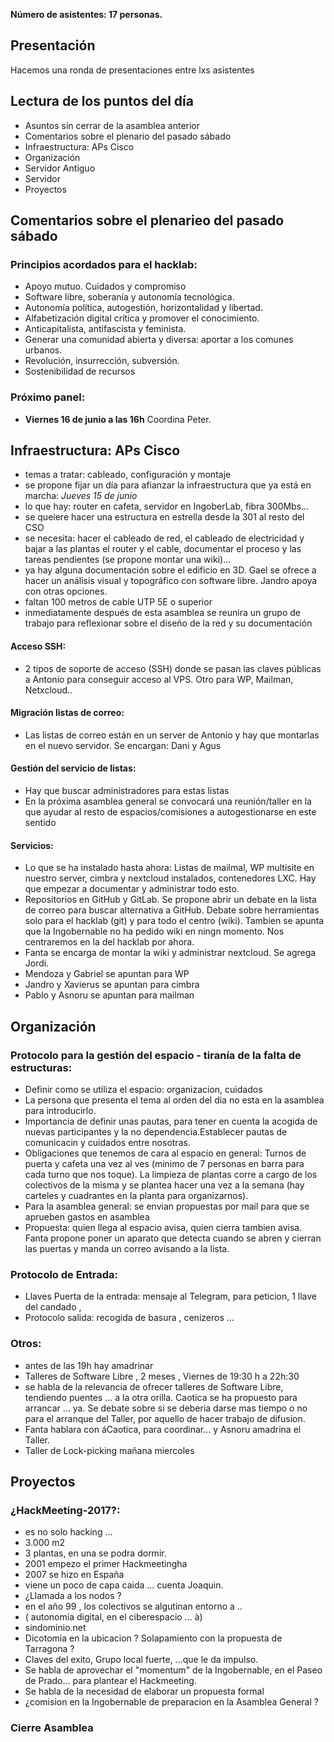**Número de asistentes: 17 personas.**

## Presentación
Hacemos una ronda de presentaciones entre lxs asistentes

## Lectura de los puntos del día
+ Asuntos sin cerrar de la asamblea anterior
+ Comentarios sobre el plenario del pasado sábado
+ Infraestructura: APs Cisco
+ Organización 
+ Servidor Antiguo
+ Servidor
+ Proyectos

## Comentarios sobre el plenarieo del pasado sábado
### Principios acordados para el hacklab:
+ Apoyo mutuo. Cuidados y compromiso
+ Software libre, soberanía y autonomía tecnológica.
+ Autonomía política, autogestión, horizontalidad y libertad. 
+ Alfabetización digital crítica y promover el conocimiento.
+ Anticapitalista, antifascista y feminista.
+ Generar una comunidad abierta y diversa: aportar a los comunes urbanos.
+ Revolución, insurrección, subversión.
+ Sostenibilidad de recursos
### Próximo panel:
+ **Viernes 16 de junio a las 16h** Coordina Peter.
 
## Infraestructura: APs Cisco
+ temas a tratar: cableado, configuración y montaje
+ se propone fijar un día para afianzar la infraestructura que ya está en marcha: *Jueves 15 de junio*
+ lo que hay: router en cafeta, servidor en IngoberLab, fibra 300Mbs...
+ se queiere hacer una estructura en estrella desde la 301 al resto del CSO
+ se necesita: hacer el cableado de red, el cableado de electricidad y bajar a las plantas el router y el cable, documentar el proceso y las tareas pendientes (se propone montar una wiki)...
+ ya hay alguna documentación sobre el edificio en 3D. Gael se ofrece a hacer un análisis visual y topográfico con software libre. Jandro apoya con otras opciones.
+ faltan 100 metros de cable UTP 5E o superior
+ inmediatamente después de esta asamblea se reunira un grupo de trabajo para reflexionar sobre el diseño de la red y su documentación

#### Acceso SSH: 
+ 2 tipos de soporte de acceso (SSH) donde se pasan las claves públicas a Antonio para conseguir acceso al VPS. Otro para WP, Mailman, Netxcloud..
#### Migración listas de correo:
+ Las listas de correo están en un server de Antonio y hay que montarlas en el nuevo servidor. Se encargan: Dani y Agus
#### Gestión del servicio de listas:
+ Hay que buscar administradores para estas listas
+ En la próxima asamblea general se convocará una reunión/taller en la que ayudar al resto de espacios/comisiones a autogestionarse en este sentido
#### Servicios:
+ Lo que se ha instalado hasta ahora: Listas de mailmal, WP multisite en nuestro server, cimbra y nextcloud instalados, contenedores LXC. Hay que empezar a documentar y administrar todo esto.
+ Repositorios en GitHub y GitLab. Se propone abrir un debate en la lista de correo para buscar alternativa a GitHub. Debate sobre herramientas solo para el hacklab (git) y para todo el centro (wiki). Tambien se apunta que la Ingobernable no ha pedido wiki en ningn momento. Nos centraremos en la del hacklab por ahora.
+ Fanta se encarga de montar la wiki y administrar nextcloud. Se agrega Jordi.
+ Mendoza y Gabriel se apuntan para WP
+ Jandro y Xavierus se apuntan para cimbra
+ Pablo y Asnoru se apuntan para mailman

## Organización 
### Protocolo para la gestión del espacio - tiranía de la falta de estructuras:
+ Definir como se utiliza el espacio: organizacion, cuidados
+ La persona que presenta el tema al orden del dia no esta en la asamblea para introducirlo.
+ Importancia de definir unas pautas, para tener en cuenta la acogida de nuevas participantes y la no dependencia.Establecer pautas de comunicacin y cuidados entre nosotras.
+ Obligaciones que tenemos de cara al espacio en general: Turnos de puerta y cafeta una vez al ves (minimo de 7 personas en barra para cada turno que nos toque). La limpieza de plantas corre a cargo de los colectivos de la misma y se plantea hacer una vez a la semana (hay carteles y cuadrantes en la planta para organizarnos). 
+ Para la asamblea general: se envian propuestas por mail para que se aprueben gastos en asamblea
+ Propuesta: quien llega al espacio avisa, quien cierra tambien avisa. Fanta propone poner un aparato que detecta cuando se abren y cierran las puertas y manda un correo avisando a la lista.

### Protocolo de Entrada:
+ Llaves  Puerta de la entrada: mensaje al Telegram, para peticion, 1 llave del candado ,
+ Protocolo salida: recogida de basura , cenizeros ...

### Otros:
+ antes de las 19h hay amadrinar
+ Talleres de Software Libre , 2 meses , Viernes de 19:30 h a 22h:30 
+ se habla de la relevancia de ofrecer talleres de Software Libre, tendiendo puentes ... a la otra orilla. Caotica se ha propuesto
 para arrancar ... ya. Se debate sobre si se deberia darse mas tiempo o no para el arranque del Taller, por aquello de hacer trabajo de difusion.
+ Fanta hablara con áCaotica, para coordinar... y Asnoru amadrina el Taller.
+ Taller de Lock-picking mañana miercoles 

## Proyectos
### ¿HackMeeting-2017?:
+ es no solo hacking ...
+ 3.000 m2
+ 3 plantas, en una se podra dormir.
+ 2001 empezo el primer Hackmeetingha
+ 2007 se hizo en España
+ viene un poco de capa caida ... cuenta Joaquin.
+ ¿Llamada a los nodos ?
+ en el año 99 , los colectivos se algutinan entorno a ..
+ ( autonomia digital, en el ciberespacio ... à)
+ sindominio.net
+ Dicotomia en la ubicacion ? Solapamiento con la propuesta de Tarragona ?
+ Claves del exito, Grupo local fuerte, ...que le da impulso. 
+ Se habla de aprovechar el "momentum" de la Ingobernable, en el Paseo de Prado... para plantear el Hackmeeting.
+ Se habla de la necesidad de elaborar un propuesta formal
+ ¿comision en la Ingobernable de preparacion en la Asamblea General ?

### Cierre Asamblea
